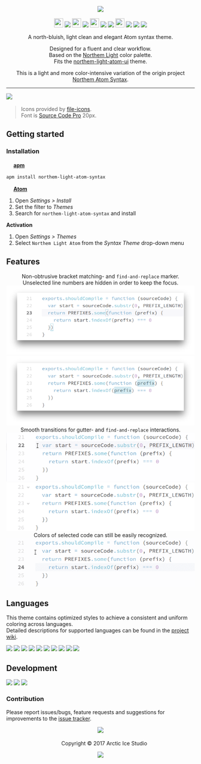 <p align="center"><img src="https://cdn.rawgit.com/arcticicestudio/northem-light-atom-syntax/develop/assets/northem-light-atom-syntax-banner.svg"/></p>

<p align="center"><img src="https://cdn.travis-ci.org/images/favicon-c566132d45ab1a9bcae64d8d90e4378a.svg" width=24 height=24/> <a href="https://travis-ci.org/arcticicestudio/northem-light-atom-syntax"><img src="https://img.shields.io/travis/arcticicestudio/northem-light-atom-syntax/develop.svg"/></a> <img src="https://circleci.com/favicon.ico" width=24 height=24/> <a href="https://circleci.com/gh/arcticicestudio/northem-light-atom-syntax"><img src="https://circleci.com/gh/arcticicestudio/northem-light-atom-syntax.svg?style=shield&circle-token=87ce6ff66cfdc57649f4d7cad6fa5282fcddd7fa"/></a> <img src="https://assets-cdn.github.com/favicon.ico" width=24 height=24/> <a href="https://github.com/arcticicestudio/northem-light-atom-syntax/releases/latest"><img src="https://img.shields.io/github/release/arcticicestudio/northem-light-atom-syntax.svg"/></a> <a href="https://github.com/arcticicestudio/northem-light/releases/tag/v2.0.1"><img src="https://img.shields.io/badge/Northem_Light-v2.0.1-6FBAD0.svg"/></a> <img src="https://atom.io/favicon.ico" width=24 height=24/> <a href="https://github.com/atom/atom/releases/tag/v1.13.0"><img src="https://img.shields.io/badge/Atom->=v1.13.0-green.svg"/></a> <a href="https://atom.io/themes/northem-light-atom-syntax"><img src="https://img.shields.io/apm/v/northem-light-atom-syntax.svg"/></a> <a href="https://atom.io/themes/northem-light-atom-syntax"><img src="https://img.shields.io/apm/dm/northem-light-atom-syntax.svg"/></a></p>

<p align="center">A north-bluish, light clean and elegant Atom syntax theme.</p>

<p align="center">Designed for a fluent and clear workflow.<br>
Based on the <a href="https://github.com/arcticicestudio/northem-light">Northem Light</a> color palette.<br>
Fits the <a href="https://atom.io/themes/northem-light-atom-ui">northem-light-atom-ui</a> theme.</p>

<p align="center">This is a light and more color-intensive variation of the origin project <a href="https://github.com/arcticicestudio/northem-atom-syntax">Northem Atom Syntax</a>.</p>

---

![][scrot-top]
> Icons provided by [file-icons](https://atom.io/packages/file-icons).  
Font is [Source Code Pro](https://adobe-fonts.github.io/source-code-pro) 20px.

## Getting started
### Installation
**<img src="https://atom.io/favicon.ico" width=16 height=16/> [apm](https://github.com/atom/apm)**  
```shell
apm install northem-light-atom-syntax
```

**<img src="https://atom.io/favicon.ico" width=16 height=16/> [Atom](https://atom.io)**  
  1. Open *Settings > Install*
  2. Set the filter to *Themes*
  3. Search for `northem-light-atom-syntax` and install

**Activation**
  1. Open *Settings > Themes*
  2. Select `Northem Light Atom` from the *Syntax Theme* drop-down menu

## Features
<p align="center">Non-obtrusive bracket matching- and <code>find-and-replace</code> marker.<br>Unselected line numbers are hidden in order to keep the focus.<br><img src="https://raw.githubusercontent.com/arcticicestudio/northem-light-atom-syntax/develop/assets/scrot-feature-bracketmarker.png"/><br><img src="https://raw.githubusercontent.com/arcticicestudio/northem-light-atom-syntax/develop/assets/scrot-feature-findandreplace.png"/><br>Smooth transitions for gutter- and <code>find-and-replace</code> interactions.<br><img src="https://raw.githubusercontent.com/arcticicestudio/northem-light-atom-syntax/develop/assets/scrcast-feature-smoothtransition.gif"/><br><img src="https://raw.githubusercontent.com/arcticicestudio/northem-light-atom-syntax/develop/assets/scrcast-feature-findandreplace.gif"/><br>Colors of selected code can still be easily recognized.<br><img src="https://raw.githubusercontent.com/arcticicestudio/northem-light-atom-syntax/develop/assets/scrcast-feature-selection.gif"/></p>

## Languages
This theme contains optimized styles to achieve a consistent and uniform coloring across languages.  
Detailed descriptions for supported languages can be found in the [project wiki](https://github.com/arcticicestudio/northem-light-atom-syntax/wiki/Optimized-Language-Styles).

![][scrot-lang-c]
![][scrot-lang-elixir]
![][scrot-lang-java]
![][scrot-lang-javascript]
![][scrot-lang-json]
![][scrot-lang-markdown]
![][scrot-lang-php]
![][scrot-lang-python]
![][scrot-lang-ruby]
![][scrot-lang-xml]

## Development
[![](https://img.shields.io/badge/Changelog-2.1.0-71A7CA.svg)](https://github.com/arcticicestudio/northem-light-atom-syntax/blob/v2.1.0/CHANGELOG.md) [![](https://img.shields.io/badge/Workflow-gitflow--branching--model-71A7CA.svg)](http://nvie.com/posts/a-successful-git-branching-model) [![](https://img.shields.io/badge/Versioning-ArcVer_0.8.0-71A7CA.svg)](https://github.com/arcticicestudio/arcver)

### Contribution
Please report issues/bugs, feature requests and suggestions for improvements to the [issue tracker](https://github.com/arcticicestudio/northem-light-atom-syntax/issues).

<p align="center"><img src="https://cdn.rawgit.com/arcticicestudio/nord/develop/src/assets/banner-footer-mountains.svg" /></p>

<p align="center"> <img src="http://arcticicestudio.com/favicon.ico" width=16 height=16/> Copyright &copy; 2017 Arctic Ice Studio</p>

<p align="center"><a href="https://github.com/arcticicestudio/northem-light-atom-syntax/develop/LICENSE.md"><img src="https://img.shields.io/badge/License-MIT-5781B3.svg"/></a></p>

[scrot-lang-c]: https://raw.githubusercontent.com/arcticicestudio/northem-light-atom-syntax/develop/assets/scrot-lang-c.png
[scrot-lang-elixir]: https://raw.githubusercontent.com/arcticicestudio/northem-light-atom-syntax/develop/assets/scrot-lang-elixir.png
[scrot-lang-java]: https://raw.githubusercontent.com/arcticicestudio/northem-light-atom-syntax/develop/assets/scrot-lang-java.png
[scrot-lang-javascript]: https://raw.githubusercontent.com/arcticicestudio/northem-light-atom-syntax/develop/assets/scrot-lang-javascript.png
[scrot-lang-json]: https://raw.githubusercontent.com/arcticicestudio/northem-light-atom-syntax/develop/assets/scrot-lang-json.png
[scrot-lang-markdown]: https://raw.githubusercontent.com/arcticicestudio/northem-light-atom-syntax/develop/assets/scrot-lang-markdown.png
[scrot-lang-php]: https://raw.githubusercontent.com/arcticicestudio/northem-light-atom-syntax/develop/assets/scrot-lang-php.png
[scrot-lang-python]: https://raw.githubusercontent.com/arcticicestudio/northem-light-atom-syntax/develop/assets/scrot-lang-python.png
[scrot-lang-ruby]: https://raw.githubusercontent.com/arcticicestudio/northem-light-atom-syntax/develop/assets/scrot-lang-ruby.png
[scrot-lang-xml]: https://raw.githubusercontent.com/arcticicestudio/northem-light-atom-syntax/develop/assets/scrot-lang-xml.png
[scrot-top]: https://raw.githubusercontent.com/arcticicestudio/northem-light-atom-syntax/develop/assets/scrot-top.png

